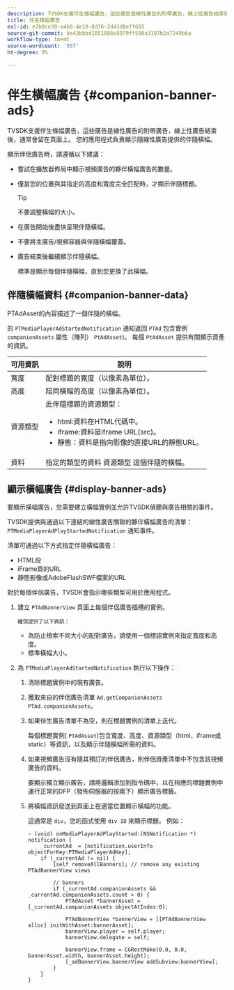 ```yaml
---
description: TVSDK支援伴生條幅廣告，這些廣告是線性廣告的附帶廣告，線上性廣告結束後，通常會留在頁面上。 您的應用程式負責顯示隨線性廣告提供的伴隨橫幅。
title: 伴生橫幅廣告
exl-id: e7b0ce38-e4b0-4e10-8d76-2d43d8eff665
source-git-commit: be43bbbd1051886c8979ff590a3197b2a7249b6a
workflow-type: tm+mt
source-wordcount: '557'
ht-degree: 0%

---
```


# 伴生橫幅廣告 {#companion-banner-ads}

TVSDK支援伴生條幅廣告，這些廣告是線性廣告的附帶廣告，線上性廣告結束後，通常會留在頁面上。 您的應用程式負責顯示隨線性廣告提供的伴隨橫幅。

顯示伴侶廣告時，請遵循以下建議：

* 嘗試在播放器佈局中顯示視頻廣告的夥伴橫幅廣告的數量。
* 僅當您的位置與其指定的高度和寬度完全匹配時，才顯示伴隨標題。

   >[!TIP]
   >
   >不要調整橫幅的大小。

* 在廣告開始後盡快呈現伴隨橫幅。
* 不要將主廣告/視頻容器與伴隨橫幅覆蓋。
* 廣告結束後繼續顯示伴隨橫幅。

   標準是顯示每個伴隨橫幅，直到您更換了此橫幅。

## 伴隨橫幅資料 {#companion-banner-data}

PTAdAsset的內容描述了一個伴隨的橫幅。

<!--<a id="section_D730B4FD6FD749E9860B6A07FC110552"></a>-->

的 `PTMediaPlayerAdStartedNotification` 通知返回 `PTAd` 包含實例 `companionAssets` 屬性（陣列） `PtAdAsset`)。
每個 `PtAdAsset` 提供有關顯示資產的資訊。

<table id="table_760C885E2DCA4BE983CC57FDA7BD5B14"> 
 <thead> 
  <tr> 
   <th colname="col1" class="entry"> 可用資訊 </th> 
   <th colname="col2" class="entry"> 說明 </th> 
  </tr> 
 </thead>
 <tbody> 
  <tr> 
   <td colname="col1"> 寬度 </td> 
   <td colname="col2"> 配對標題的寬度（以像素為單位）。 </td> 
  </tr> 
  <tr> 
   <td colname="col1"> 高度 </td> 
   <td colname="col2"> 陪同橫幅的高度（以像素為單位）。 </td> 
  </tr> 
  <tr> 
   <td colname="col1"> 資源類型 </td> 
   <td colname="col2">此伴隨標題的資源類型： 
    <ul id="ul_A067787FE49E4B6095BE0AC1D447DBB3"> 
     <li id="li_02B7224C67004095B3F6E50FD21E507E">html:資料在HTML代碼中。 </li> 
     <li id="li_5F37E14472424F808C6094F42009E676">iframe:資料是iframe URL(src)。 </li> 
     <li id="li_76B945007CE842158B5125422765E0B2">靜態：資料是指向影像的直接URL的靜態URL。 </li> 
    </ul> </td> 
  </tr> 
  <tr> 
   <td colname="col1"> 資料 </td> 
   <td colname="col2"> 指定的類型的資料 <span class="codeph"> 資源類型</span> 這個伴隨的橫幅。 </td> 
  </tr> 
 </tbody> 
</table>

## 顯示橫幅廣告 {#display-banner-ads}

要顯示橫幅廣告，您需要建立橫幅實例並允許TVSDK偵聽與廣告相關的事件。

TVSDK提供與通過以下連結的線性廣告關聯的夥伴橫幅廣告的清單： `PTMediaPlayerAdPlayStartedNotification` 通知事件。

清單可通過以下方式指定伴隨橫幅廣告：

* HTML段
* iFrame頁的URL
* 靜態影像或AdobeFlashSWF檔案的URL

對於每個伴侶廣告，TVSDK會指示哪些類型可用於應用程式。

1. 建立 `PTAdBannerView`  頁面上每個伴侶廣告插槽的實例。

       確保提供了以下資訊：
   
   * 為防止檢索不同大小的配對廣告，請使用一個標語實例來指定寬度和高度。
   * 標準橫幅大小。

1. 為 `PTMediaPlayerAdStartedNotification` 執行以下操作：
   1. 清除標題實例中的現有廣告。
   1. 獲取來自的伴侶廣告清單 `Ad.getCompanionAssets` `PTAd.companionAssets`。
   1. 如果伴生廣告清單不為空，則在標題實例的清單上迭代。

      每個標題實例( `PTAdAsset`)包含寬度、高度、資源類型（html、iframe或static）等資訊，以及顯示伴隨橫幅所需的資料。
   1. 如果視頻廣告沒有隨其預訂的伴侶廣告，則伴侶資產清單中不包含該視頻廣告的資料。

      要顯示獨立顯示廣告，請將邏輯添加到指令碼中，以在相應的標題實例中運行正常的DFP（發佈伺服器的按兩下）顯示廣告標籤。
   1. 將橫幅資訊發送到頁面上在適當位置顯示橫幅的功能。

      這通常是 `div`，您的函式使用 `div ID` 來顯示標題。 例如：

      ```
      - (void) onMediaPlayerAdPlayStarted:(NSNotification *) notification { 
          _currentAd  = [notification.userInfo  objectForKey:PTMediaPlayerAdKey];  
          if (_currentAd != nil) { 
              [self removeAllBanners]; // remove any existing PTAdBannerView views 
      
              // banners 
              if (_currentAd.companionAssets && _currentAd.companionAssets.count > 0) { 
                  PTAdAsset *bannerAsset = [_currentAd.companionAssets objectAtIndex:0]; 
      
                  PTAdBannerView *bannerView = [[PTAdBannerView alloc] initWithAsset:bannerAsset];  
                  bannerView.player = self.player; 
                  bannerView.delegate = self; 
      
                  bannerView.frame = CGRectMake(0.0, 0.0, bannerAsset.width, bannerAsset.height);  
                  [_adBannerView.bannerView addSubview:bannerView]; 
              } 
          } 
      }
      ```
